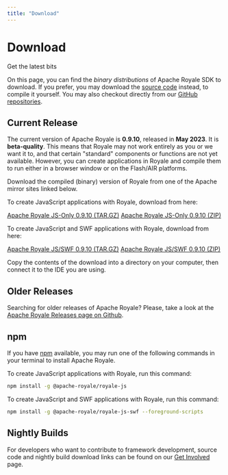 ```yaml
---
title: "Download"
---
```

# Download

Get the latest bits

On this page, you can find the _binary distributions_ of Apache Royale SDK to download. If you prefer, you may download the [source code](/source-code) instead, to compile it yourself. You may also checkout directly from our [GitHub repositories](https://github.com/apache/royale-asjs/wiki/Apache-Royale-Source-Code-Repositories).

## Current Release

The current version of Apache Royale is **0.9.10**, released in **May 2023**. It is **beta-quality**. This means that Royale may not work entirely as you or we want it to, and that certain "standard" components or functions are not yet available. However, you can create applications in Royale and compile them to run either in a browser window or on the Flash/AIR platforms.

Download the compiled (binary) version of Royale from one of the Apache mirror sites linked below.

To create JavaScript applications with Royale, download from here:

<div class="btn-group">
<a class="btn btn-download" href="https://www.apache.org/dyn/closer.lua/royale/0.9.10/binaries/apache-royale-0.9.10-bin-js.tar.gz"><i class="fa fa-download"></i> Apache Royale JS-Only 0.9.10 (TAR.GZ)</a>
<a class="btn btn-download" href="https://www.apache.org/dyn/closer.lua/royale/0.9.10/binaries/apache-royale-0.9.10-bin-js.zip"><i class="fa fa-download"></i> Apache Royale JS-Only 0.9.10 (ZIP)</a>
</div>

To create JavaScript and SWF applications with Royale, download from here:

<div class="btn-group">
<a class="btn btn-download" href="https://www.apache.org/dyn/closer.lua/royale/0.9.10/binaries/apache-royale-0.9.10-bin-js-swf.tar.gz"><i class="fa fa-download"></i> Apache Royale JS/SWF 0.9.10 (TAR.GZ)</a>
<a class="btn btn-download" href="https://www.apache.org/dyn/closer.lua/royale/0.9.10/binaries/apache-royale-0.9.10-bin-js-swf.zip"><i class="fa fa-download"></i> Apache Royale JS/SWF 0.9.10 (ZIP)</a>
</div>

Copy the contents of the download into a directory on your computer, then connect it to the IDE you are using.

## Older Releases

Searching for older releases of Apache Royale? Please, take a look at the [Apache Royale Releases page on Github](https://github.com/apache/royale-asjs/releases).

## npm

If you have [npm](https://npmjs.org/) available, you may run one of the following commands in your terminal to install Apache Royale.

To create JavaScript applications with Royale, run this command:

```sh
npm install -g @apache-royale/royale-js
```

To create JavaScript and SWF applications with Royale, run this command:

```sh
npm install -g @apache-royale/royale-js-swf --foreground-scripts
```

## Nightly Builds

For developers who want to contribute to framework development, source code and nightly build download links can be found on our [Get Involved](/get-involved) page.